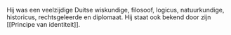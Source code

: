 Hij was een veelzijdige Duitse wiskundige, filosoof, logicus, natuurkundige, historicus, rechtsgeleerde en diplomaat. Hij staat ook bekend door zijn [[Principe van identiteit]].